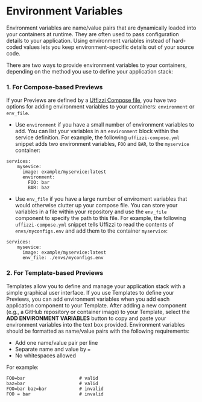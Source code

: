 # Environment Variables  

Environment variables are name/value pairs that are dynamically loaded into your containers at runtime. They are often used to pass configuration details to your application. Using environment variables instead of hard-coded values lets you keep environment-specific details out of your source code.  

There are two ways to provide environment variables to your containers, depending on the method you use to define your application stack:  

### 1. For Compose-based Previews  
If your Previews are defined by a [Uffizzi Compose file](references/compose_spec.md), you have two options for adding environment variables to your containers: `environment` or `env_file`.  

* Use `environment` if you have a small number of environment variables to add. You can list your variables in an `environment` block within the service definition. For example, the following `uffizzi-compose.yml` snippet adds two environment variables, `FOO` and `BAR`, to the `myservice` container:    
```    
services:
    mysevice:
      image: example/myservice:latest
      environment:
        FOO: bar
        BAR: baz
```

* Use `env_file` if you have a large number of enviroment variables that would otherwise clutter up your compose file. You can store your variables in a file within your repository and use the `env_file` component to specify the path to this file. For example, the following `uffizzi-compose.yml` snippet tells Uffizzi to read the contents of `envs/myconfigs.env` and add them to the container `myservice`:  

```
services:
    mysevice:
      image: example/myservice:latest
      env_file: ./envs/myconfigs.env
```

### 2. For Template-based Previews  
Templates allow you to define and manage your application stack with a simple graphical user interface. If you use Templates to define your Previews, you can add environment variables when you add each application component to your Template. After adding a new component (e.g., a GitHub repository or container image) to your Template, select the **ADD ENVIRONMENT VARIABLES** button to copy and paste your environment variables into the text box provided. Environment variables should be formatted as name/value pairs with the following requirements:  

* Add one name/value pair per line   
* Separate name and value by `=`  
* No whitespaces allowed

For example:  

```        
FOO=bar                    # valid
baz=bar                    # valid
FOO=bar baz=bar            # invalid
FOO = bar                  # invalid
```